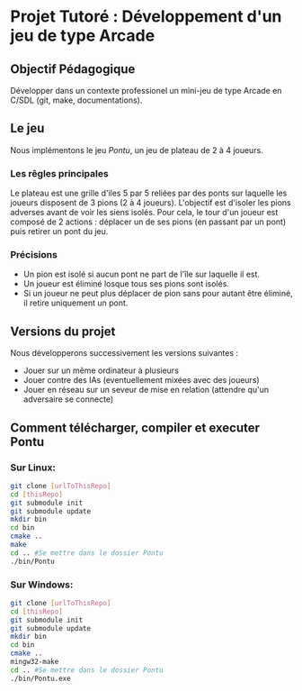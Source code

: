 # Projet Tutoré : Développement d'un jeu de type Arcade

## Objectif Pédagogique

Développer dans un contexte professionel un mini-jeu de type Arcade en C/SDL (git, make, documentations).

## Le jeu
Nous implémentons le jeu *Pontu*, un jeu de plateau de 2 à 4 joueurs.
### Les rêgles principales
Le plateau est une grille d'iles 5 par 5 reliées par des ponts sur laquelle les joueurs disposent de 3 pions (2 à 4 joueurs). L'objectif est d'isoler les pions adverses avant de voir les siens isolés. Pour cela, le tour d'un joueur est composé de 2 actions : déplacer un de ses pions (en passant par un pont) puis retirer un pont du jeu.
### Précisions
* Un pion est isolé si aucun pont ne part de l'île sur laquelle il est.
* Un joueur est éliminé losque tous ses pions sont isolés.
* Si un joueur ne peut plus déplacer de pion sans pour autant être éliminé, il retire uniquement un pont. 

## Versions du projet

Nous développerons successivement les versions suivantes :
* Jouer sur un même ordinateur à plusieurs
* Jouer contre des IAs (eventuellement mixées avec des joueurs)
* Jouer en réseau sur un seveur de mise en relation (attendre qu'un adversaire se connecte)

## Comment télécharger, compiler et executer Pontu

### Sur Linux:

```BASH
git clone [urlToThisRepo]
cd [thisRepo]
git submodule init
git submodule update
mkdir bin
cd bin
cmake ..
make
cd .. #Se mettre dans le dossier Pontu
./bin/Pontu
```

### Sur Windows:

```BASH
git clone [urlToThisRepo]
cd [thisRepo]
git submodule init
git submodule update
mkdir bin
cd bin
cmake ..
mingw32-make
cd .. #Se mettre dans le dossier Pontu
./bin/Pontu.exe
```


